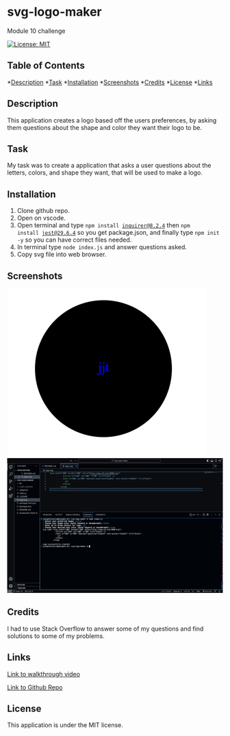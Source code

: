 # svg-logo-maker
Module 10 challenge

[![License: MIT](https://img.shields.io/badge/License-MIT-yellow.svg)](https://opensource.org/licenses/MIT)
## Table of Contents
*[Description](#description)
*[Task](#task)
*[Installation](#installation)
*[Screenshots](#screenshots)
*[Credits](#credits)
*[License](#license)
*[Links](#links)

## Description
This application creates a logo based off the users preferences, by asking them questions about the shape and color they want their logo to be.

## Task
My task was to create a application that asks a user questions about the letters, colors, and shape they want, that will be used to make a logo.

## Installation
1. Clone github repo.
2. Open on vscode.
3. Open terminal and type <code>npm install inquirer@8.2.4</code> then <code>npm install jest@29.6.4</code> so you get package.json, and finally type <code>npm init -y</code> so you can have correct files needed.
4. In terminal type <code>node index.js</code> and answer questions asked.
5. Copy svg file into web browser.

## Screenshots
![Alt text](<Screenshot 2023-09-06 at 6.32.16 PM.png>)
![Alt text](<Screenshot 2023-09-06 at 7.11.38 PM.png>)

## Credits 
I had to use Stack Overflow to answer some of my questions and find solutions to some of my problems.

## Links
[Link to walkthrough video](https://watch.screencastify.com/v/myVHFWAbny9GiUyS99A3)

[Link to Github Repo](https://github.com/jotex11/svg-logo-maker/tree/main)

## License
This application is under the MIT license.